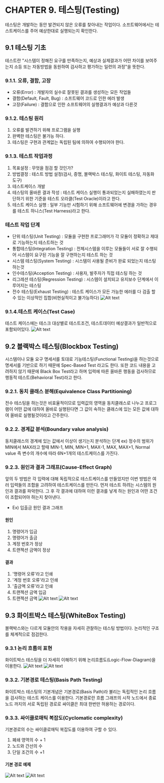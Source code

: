 CHAPTER 9. 테스팅(Testing)
=============
테스팅은 개발하는 동안 발견되지 않은 오류를 찾아내는 작업이다.
소프트웨어에서는 테스트케이스를 주어 예상한대로 실행되는지 확인한다.
## 9.1 테스팅 기초
테스트란 "시스템이 정해진 요구를 만족하는지, 예상과 실제결과가 어떤 차이를 보여주는지
소등 또는 자동방법을 동원하여 검사하고 평가하는 일련의 과정"을 뜻한다.
### 9.1.1. 오류, 결함, 고장
 - 오류(Error) : 개발자의 실수로 잘못된 결과를 생성하는 모든 작업들
 - 결함(Default, Fault, Bug) : 소프트웨어 코드로 인한 에러 발생
 - 고장(Failure) : 결함으로 인한 소프트웨어의 실행결과가 예상과 다른것
### 9.1.2. 테스팅 원리
  1. 오류를 발견하기 위해 프로그램을 실행
  2. 완벽한 테스팅은 불가능 하다.
  3. 테스팅은 구현과 관계없는 독립된 팀에 의하여 수행되어야 한다.
### 9.1.3. 테스트 작업과정
  1. 목표설정 : 무엇을 점검 할 것인가?
  2. 방법결정 : 테스트 방법 설정(검사, 증명, 블랙박스 테스팅, 화이트 테스팅, 자동화 도구)
  3. 테스트케이스 개발
  4. 테스팅의 올바른 결과 작성 : 테스트 케이스 실행이 통과되었는지 실패하였는지 판단하기 위한 기준을 테스트 오라클(Test Oracle)이라고 한다.
  5. 테스트 케이스 실행 : 일부 기능만 시험하기 위해 소프트웨어에 변경을 가하는 경우를 테스트 하니스(Test Harness)라고 한다.
### 테스트 작업 단계
  - 단위 테스팅(Unit Testing) : 모듈을 구현한 프로그래머가 각 모듈이 정확하고 제대로 기능하는지 테스트하는 것
  - 통합테스팅(Integration Testing) : 전체시스템을 이루는 모듈들이 서로 잘 수행되어 시스템이 요구된 기능을 잘 구현하는지 테스트 하는 것
  - 시스템 테스팅(System Testing) : 시스템이 사용될 준비가 완료 되었는지 테스팅 하는것
  - 인수테스팅(Acception Testing) : 사용자, 발주자가 직접 테스팅 하는 것
  - 리그레션 테스팅(Regression Testing) : 시스템이 설치되고 유지보수 단계에서 이루어지는 테스팅
  - 전수 테스팅(Exhaust Testing) : 테스트 케이스가 모든 가능한 에러를 다 검출 할수 있는 이상적인 집합(비현실적이고 불가능하다)
  ![Alt text](/1.jpg)
### 9.1.4.테스트 케이스(Test Case)
테스트 케이스에는 테스크 대상별로 테스트조건, 테스트데이터 예상결과가 일반적으로 포함되어있다.
  ![Alt text](/2.jpg)
## 9.2 블랙박스 테스팅(Blockbox Testing)
시스템이나 모듈 요구 명세서를 토대로 기능테스팅(Functional Testing)을 하는것으로
명세서를 기반으로 하기 때문에 Spec-Based Test 라고도 한다. 
또한 코드 내용을 고려하지 않기 때문에 Black Box Test라고 하며
입력에 따른 올바른 행동을 검사하므로 행동적 테스트(Behavioral Test)라고 한다.
### 9.2.1. 동치 클래스 분해(Equivalence Class Partitioning)
전수 테스팅을 하는것은 비효율적이므로 입력값의 영역을 동치클래스로 나누고
프로그램이 어떤 값에 대하여 올바로 실행된다면 그 값이 속하는 클래스에 있는
모든 값에 대하여 올바로 실행될것이라고 간주한다.
### 9.2.2. 경계값 분석(Boundary value analysis)
동치클래스의 경계에 있는 값에서 이상이 생기는지 분석하는 단계
ex) 정수의 범위가 MIN에서 MAX라고 할때
MIN-1, MIN, MIN+1, MAX-1, MAX, MAX+1, Normal value
즉 변수의 개수에 따라 6N+1개의 테스트케이스를 가진다.
### 9.2.3. 원인과 결과 그래프(Cause-Effect Graph)
앞의 두 방법은 각 입력에 대해 독립적으로 테스트케이스를 만들었지만
이번 방법은 여러 입력들의 조합을 고려하여 테스트케이스를 만든다.
먼저 테스트 하려는 시스템의 원인과 결과를 파악한다. 그 후 각 결과에 대하여 이런 결과를
낳게 하는 원인과 어떤 조건이 조합되어야 하는지 찾아낸다.
 - Ex) 입출금 원인 결과 그래프
 #### 원인
 1. 명령어가 입금
 2. 명령어가 출금
 3. 계정 번호가 정상
 4. 트랜젝션 금액이 정상
 #### 결과
 1. '명령어 오류'라고 인쇄
 2. '계정 번호 오류'라고 인쇄
 3. '출금액 오류'라고 인쇄
 4. 트랜젝션 금액 입금
 5. 트랜젝션 금액 
   ![Alt text](/3.jpg)
   ![Alt text](/4.jpg)
## 9.3 화이트박스 테스팅(WhiteBox Testing)
블랙박스와는 다르게 모듈안의 작용을 자세히 관찰하는 테스팅 방법이다.
논리적인 구조를 체계적으로 점검한다.
### 9.3.1 논리 흐름의 표현
화이트박스 테스팅을 더 자세히 이해하기 위해 논리흐름도(Logic-Flow-Diagram)을 이용한다.
   ![Alt text](/5.jpg)
   ![Alt text](/6.jpg)
### 9.3.2. 기본경로 테스팅(Basis Path Testing)
화이트박스 테스팅의 기본개념은 기본경로(Basis Path)라 불리는 독립적인 논리 흐름을 검사하는 테스트 케이스를 이용한다.
기본경로란 흐름 그래프의 시작 노드에서 종료노드 까지의 서로 독립된 경로로 싸이클은 최대 한번만 허용하는 경로이다.
### 9.3.3. 싸이클로매틱 복잡도(Cyclomatic complexity)
기본경로의 수는 싸이클로매틱 복잡도를 이용하여 구할 수 있다.
1. 폐쇄 영역의 수 + 1
2. 노드와 간선의 수
3. 단일 조건의 수 +1
#### 기본 경로 예제
![Alt text](/7.jpg)
![Alt text](/8.jpg)
